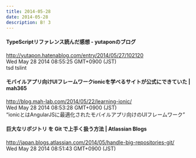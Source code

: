 ```yaml
---
title: 2014-05-28
date: 2014-05-28
description: B! 3
---
```


####  TypeScriptリファレンス読んだ感想 - yutaponのブログ
http://yutapon.hatenablog.com/entry/2014/05/27/102120<br>
Wed May 28 2014 08:55:25 GMT+0900 (JST)<br>
tsd tslint


#### モバイルアプリ向けUIフレームワークionicを学べるサイトが公式にできていた | mah365
http://blog.mah-lab.com/2014/05/22/learning-ionic/<br>
Wed May 28 2014 08:53:28 GMT+0900 (JST)<br>
“ionicとはAngularJSに最適化されたモバイルアプリ向けのUIフレームワーク”


#### 巨大なリポジトリ を Git で上手く扱う方法 | Atlassian Blogs
http://japan.blogs.atlassian.com/2014/05/handle-big-repositories-git/<br>
Wed May 28 2014 08:51:43 GMT+0900 (JST)<br>


